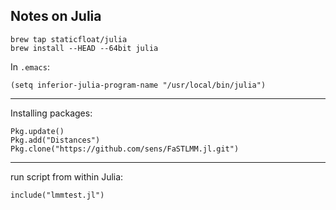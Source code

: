 ## Notes on Julia

```
brew tap staticfloat/julia
brew install --HEAD --64bit julia
```

In `.emacs`:

```
(setq inferior-julia-program-name "/usr/local/bin/julia")
```

---

Installing packages:

```
Pkg.update()
Pkg.add("Distances")
Pkg.clone("https://github.com/sens/FaSTLMM.jl.git")
```

---

run script from within Julia:

```
include("lmmtest.jl")
```
